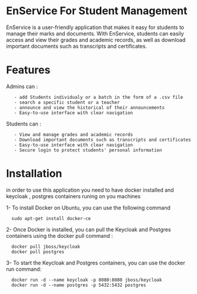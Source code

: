 # EnService For  Student Management

EnService is a user-friendly application that makes it easy for students to manage their marks and documents. 
With EnService, students can easily access and view their grades and academic records, as well as download important documents such as transcripts and certificates.

# Features
   Admins can :
   
       - add Students individualy or a batch in the form of a .csv file
       - search a specific student or a teacher 
       - announce and view the historical of their announcements
       - Easy-to-use interface with clear navigation
       
   Students can :
   
       - View and manage grades and academic records
       - Download important documents such as transcripts and certificates
       - Easy-to-use interface with clear navigation
       - Secure login to protect students' personal information
       
 # Installation
 
 in order to use this application you need to have docker installed and keycloak , postgres containers runing on you machines 
 
   1- To install Docker on Ubuntu, you can use the following command
   
      sudo apt-get install docker-ce
     
   2- Once Docker is installed, you can pull the Keycloak and Postgres containers using the docker pull command : 
   
      docker pull jboss/keycloak
      docker pull postgres
      
   3- To start the Keycloak and Postgres containers, you can use the docker run command:
   
      docker run -d --name keycloak -p 8080:8080 jboss/keycloak
      docker run -d --name postgres -p 5432:5432 postgres
   





    
   
   


